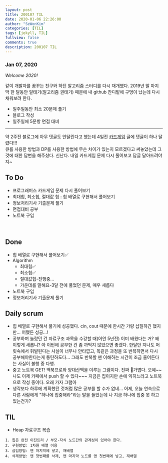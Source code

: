 ```yaml
---
layout: post
title: 200107 TIL 
date: 2020-01-06 22:26:00
author: "SeWonKim"
categories: [TIL]
tags: [jekyll, TIL]
fullview: false
comments: true
description: 200107 TIL
---
```


### Jan 07, 2020

*Welcome 2020!*

같이 개발자를 꿈꾸는 친구와 하던 알고리즘 스터디를 다시 재개했다. 
2019년 말 마지막 한 달동안 알태기(알고리즘 권태기) 때문에 내 github 잔디밭에 구멍이 났는데 다시 채워보려 한다.

- 일주일동안 최소 20문제 풀기
- 블로그 작성
- 일주일에 5문항 면접 대비

---

약 2주전 블로그에 아무 댓글도 안달린다고 했는데 4일전 [카드게임](https://sewonkimm.github.io/algorithm/2019/09/05/Cardgame.html) 글에 댓글이 하나 달렸다!!!     
큐를 사용한 방법과 DP를 사용한 방법에 무슨 차이가 있는지 모르겠다고 써놓았는데 그것에 대한 답변을 해주셨다. 신난다. 내일 카드게임 문제 다시 풀어보고 답글 달아드려야지~


## To Do
- 프로그래머스 카드게임 문제 다시 풀어보기
- 최대힙, 최소힙, 절대값 힙 : 힙 배열로 구현해서 풀어보기
- 정보처리기사 기출문제 풀기
- 면접대비 공부 
- 노트북 구입

　
## Done
- 힙 배열로 구현해서 풀어보기✅
- Algorithm
    - 최대힙✅
    - 최소힙✅
    - 절대값힙-진행중...
    - 가운데를 말해요-3달 전에 풀었던 문제, 매우 새롭다
- 노트북 구입
- 정보처리기사 기출문제 풀기


## Daily scrum 
- 힙 배열로 구현해서 풀기에 성공했다. cin, cout 때문에 한시간 가량 삽질하긴 했지만... 어쨌든 성공...!
- 공부하며 놀랐던 건 자료구조 과목을 수강할 때(어언 5년전) 이미 배웠다는 거? 왜이렇게 새롭니? 아 이번에 공부한 건 좀 까먹지 않았으면 좋겠다. 한달만 지나도 머릿속에서 휘발된다는 사실이 너무나 안타깝고, 똑같은 과정을 또 반복하면서 다시 공부해야한다는게 통탄하도다... 그래도 반복할 땐 이해하는 시간이 조금 줄어든다는 사실이 불행 중 다행.
- 중고 노트북 GET! 맥북프로와 양대산맥을 이루는 그램이다. 진짜 🐶가볍다. 오예~~ 나도 이제 카페에서 push 할 수 있다~~~ 지금은 집이지만 손에 익히느라고 노트북으로 작성 중이다. 오래 가자 그램아
- 생각보다 하루에 계획했던 것처럼 많은 공부를 할 수가 없네... 어제, 오늘 연속으로 다른 사람에게 "하나에 집중해라"라는 말을 들었는데 나 지금 하나에 집중 못 하고 있는건가?

## TIL
- Heap 자료구조 복습

```
1. 힙은 완전 이진트리 / 부모-자식 노드간의 관계성이 있어야 한다.
2. 구현방법: 1차원 배열 이용
3. 삽입방법: 맨 마지막에 넣고, 재배열
4. 삭제방법: 맨 첫번째를 삭제, 맨 마지막 노드를 맨 첫번째에 넣고, 재배열
```
　